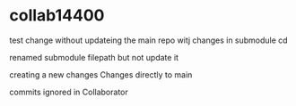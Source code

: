 # collab14400
test 
change without updateing the main repo witj changes in submodule cd

renamed submodule filepath but not update it 

creating a new changes
Changes directly  to main 

commits ignored in Collaborator 
